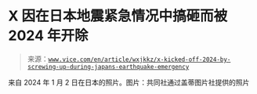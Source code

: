 <!--yml

分类：未分类

日期：2024 年 5 月 27 日 14:26:13

-->

# X 因在日本地震紧急情况中搞砸而被 2024 年开除

> 来源：[`www.vice.com/en/article/wxjkkz/x-kicked-off-2024-by-screwing-up-during-japans-earthquake-emergency`](https://www.vice.com/en/article/wxjkkz/x-kicked-off-2024-by-screwing-up-during-japans-earthquake-emergency)

来自 2024 年 1 月 2 日在日本的照片。图片：共同社通过盖蒂图片社提供的照片
